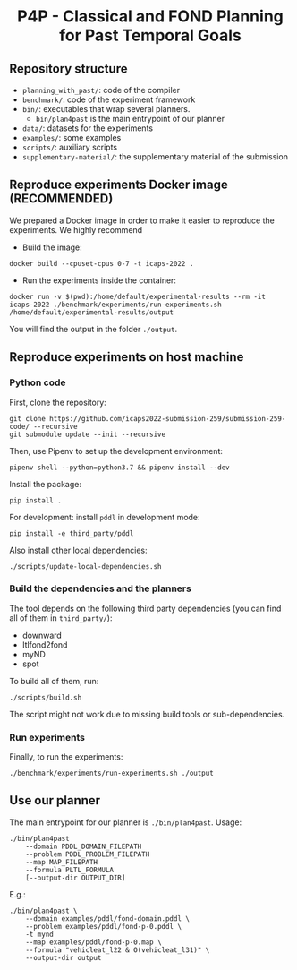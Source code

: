 <h1 align="center">
  <b>P4P - Classical and FOND Planning for Past Temporal Goals</b>
</h1>

## Repository structure

- `planning_with_past/`: code of the compiler
- `benchmark/`: code of the experiment framework
- `bin/`: executables that wrap several planners.
  - `bin/plan4past` is the main entrypoint of our planner
- `data/`: datasets for the experiments
- `examples/`: some examples
- `scripts/`: auxiliary scripts
- `supplementary-material/`: the supplementary material of the submission


## Reproduce experiments Docker image (RECOMMENDED)

We prepared a Docker image in order to make it easier to reproduce the experiments.
We highly recommend

- Build the image:
```
docker build --cpuset-cpus 0-7 -t icaps-2022 .
```

- Run the experiments inside the container:
```
docker run -v $(pwd):/home/default/experimental-results --rm -it icaps-2022 ./benchmark/experiments/run-experiments.sh /home/default/experimental-results/output
```

You will find the output in the folder `./output`.

## Reproduce experiments on host machine

### Python code

First, clone the repository:
```
git clone https://github.com/icaps2022-submission-259/submission-259-code/ --recursive
git submodule update --init --recursive
```

Then, use Pipenv to set up the development environment:

```
pipenv shell --python=python3.7 && pipenv install --dev
```

Install the package:
```
pip install .
```

For development: install `pddl` in development mode:
```
pip install -e third_party/pddl
```

Also install other local dependencies:
```
./scripts/update-local-dependencies.sh
```

### Build the dependencies and the planners

The tool depends on the following third party dependencies
(you can find all of them in `third_party/`):

- downward
- ltlfond2fond
- myND
- spot

To build all of them, run:
```
./scripts/build.sh
```

The script might not work due to missing build tools or sub-dependencies.

### Run experiments

Finally, to run the experiments:

```
./benchmark/experiments/run-experiments.sh ./output
```

## Use our planner

The main entrypoint for our planner is `./bin/plan4past`. Usage: 

```
./bin/plan4past
    --domain PDDL_DOMAIN_FILEPATH
    --problem PDDL_PROBLEM_FILEPATH
    --map MAP_FILEPATH
    --formula PLTL_FORMULA
    [--output-dir OUTPUT_DIR]
```

E.g.:

```
./bin/plan4past \
    --domain examples/pddl/fond-domain.pddl \
    --problem examples/pddl/fond-p-0.pddl \
    -t mynd
    --map examples/pddl/fond-p-0.map \
    --formula "vehicleat_l22 & O(vehicleat_l31)" \
    --output-dir output
```

